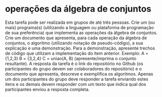 # operações da álgebra de conjuntos
Esta tarefa pode ser realizada em grupos de até três pessoas.  Crie um (ou mais) programa(s) (utilizando a linguagem ou plataforma de programação de sua preferência) que implementa as operações da álgebra de conjuntos.  Crie um documento que apresenta, para cada operação da álgebra de conjuntos, o algoritmo (utilizando notação de pseudo-código), a sua explicação e uma demonstração. Para a demonstração, apresente trechos de código que utilizam a implementação do item anterior. Exemplo:  A = {1,2,3} B = {3,2,4} C = uniao(A, B)  (apresente/imprima o conjunto resultante).  A resposta da tarefa é o link do repositório no Github (os participantes do grupo devem ser colaboradores do repositório) e o documento que apresenta, descreve e exemplifica os algoritmos. Apenas um dos participantes do grupo deve responder a tarefa enviando estes itens e os demais devem responder com um texto que indica qual dos participantes enviou a resposta completa.
